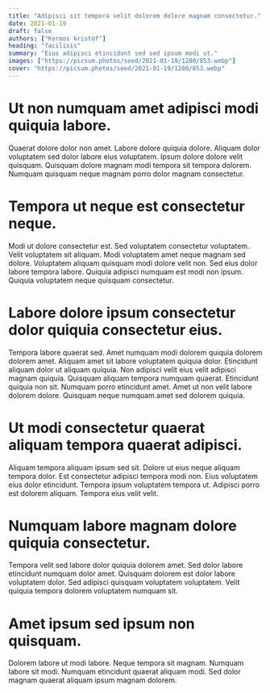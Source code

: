 ```yaml
---
title: "Adipisci sit tempora velit dolorem dolore magnam consectetur."
date: 2021-01-19
draft: false 
authors: ["Kormos kristóf"]
heading: "facilisis"
summary: "Eius adipisci etincidunt sed sed ipsum modi ut."
images: ["https://picsum.photos/seed/2021-01-19/1280/853.webp"]
cover: "https://picsum.photos/seed/2021-01-19/1280/853.webp"
---
```

# Ut non numquam amet adipisci modi quiquia labore.        
Quaerat dolore dolor non amet. Labore dolore quiquia dolore. Aliquam dolor voluptatem sed dolor labore eius voluptatem. Ipsum dolore dolore velit quisquam. Quisquam dolore magnam modi tempora sit tempora dolorem. Numquam quisquam neque magnam porro dolor magnam consectetur.

# Tempora ut neque est consectetur neque.        
Modi ut dolore consectetur est. Sed voluptatem consectetur voluptatem. Velit voluptatem sit aliquam. Modi voluptatem amet neque magnam sed dolore. Voluptatem aliquam quisquam modi dolore velit non. Sed eius dolor labore tempora labore. Quiquia adipisci numquam est modi non ipsum. Quiquia voluptatem neque quisquam consectetur.

# Labore dolore ipsum consectetur dolor quiquia consectetur eius.        
Tempora labore quaerat sed. Amet numquam modi dolorem quiquia dolorem dolorem amet. Aliquam amet sit labore voluptatem quiquia dolor. Etincidunt aliquam dolor ut aliquam quiquia. Non adipisci velit eius velit adipisci magnam quiquia. Quisquam aliquam tempora numquam quaerat. Etincidunt quiquia non sit. Numquam porro etincidunt amet. Amet ut non velit labore dolorem dolore. Quisquam neque numquam amet sed dolorem quiquia.

# Ut modi consectetur quaerat aliquam tempora quaerat adipisci.        
Aliquam tempora aliquam ipsum sed sit. Dolore ut eius neque aliquam tempora dolor. Est consectetur adipisci tempora modi non. Eius voluptatem eius dolor etincidunt. Tempora ipsum voluptatem tempora ut. Adipisci porro est dolorem aliquam. Tempora eius velit velit.

# Numquam labore magnam dolore quiquia consectetur.        
Tempora velit sed labore dolor quiquia dolorem amet. Sed dolor labore etincidunt numquam dolor amet. Quisquam dolorem est dolor labore voluptatem dolor. Sed adipisci quisquam voluptatem voluptatem. Velit quiquia tempora dolorem voluptatem numquam sit.

# Amet ipsum sed ipsum non quisquam.        
Dolorem labore ut modi labore. Neque tempora sit magnam. Numquam labore sit modi. Numquam etincidunt quaerat aliquam modi. Sed dolor magnam quaerat aliquam ipsum magnam dolorem.


